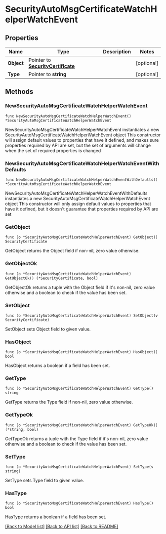 # SecurityAutoMsgCertificateWatchHelperWatchEvent

## Properties

Name | Type | Description | Notes
------------ | ------------- | ------------- | -------------
**Object** | Pointer to [**SecurityCertificate**](securityCertificate.md) |  | [optional] 
**Type** | Pointer to **string** |  | [optional] 

## Methods

### NewSecurityAutoMsgCertificateWatchHelperWatchEvent

`func NewSecurityAutoMsgCertificateWatchHelperWatchEvent() *SecurityAutoMsgCertificateWatchHelperWatchEvent`

NewSecurityAutoMsgCertificateWatchHelperWatchEvent instantiates a new SecurityAutoMsgCertificateWatchHelperWatchEvent object
This constructor will assign default values to properties that have it defined,
and makes sure properties required by API are set, but the set of arguments
will change when the set of required properties is changed

### NewSecurityAutoMsgCertificateWatchHelperWatchEventWithDefaults

`func NewSecurityAutoMsgCertificateWatchHelperWatchEventWithDefaults() *SecurityAutoMsgCertificateWatchHelperWatchEvent`

NewSecurityAutoMsgCertificateWatchHelperWatchEventWithDefaults instantiates a new SecurityAutoMsgCertificateWatchHelperWatchEvent object
This constructor will only assign default values to properties that have it defined,
but it doesn't guarantee that properties required by API are set

### GetObject

`func (o *SecurityAutoMsgCertificateWatchHelperWatchEvent) GetObject() SecurityCertificate`

GetObject returns the Object field if non-nil, zero value otherwise.

### GetObjectOk

`func (o *SecurityAutoMsgCertificateWatchHelperWatchEvent) GetObjectOk() (*SecurityCertificate, bool)`

GetObjectOk returns a tuple with the Object field if it's non-nil, zero value otherwise
and a boolean to check if the value has been set.

### SetObject

`func (o *SecurityAutoMsgCertificateWatchHelperWatchEvent) SetObject(v SecurityCertificate)`

SetObject sets Object field to given value.

### HasObject

`func (o *SecurityAutoMsgCertificateWatchHelperWatchEvent) HasObject() bool`

HasObject returns a boolean if a field has been set.

### GetType

`func (o *SecurityAutoMsgCertificateWatchHelperWatchEvent) GetType() string`

GetType returns the Type field if non-nil, zero value otherwise.

### GetTypeOk

`func (o *SecurityAutoMsgCertificateWatchHelperWatchEvent) GetTypeOk() (*string, bool)`

GetTypeOk returns a tuple with the Type field if it's non-nil, zero value otherwise
and a boolean to check if the value has been set.

### SetType

`func (o *SecurityAutoMsgCertificateWatchHelperWatchEvent) SetType(v string)`

SetType sets Type field to given value.

### HasType

`func (o *SecurityAutoMsgCertificateWatchHelperWatchEvent) HasType() bool`

HasType returns a boolean if a field has been set.


[[Back to Model list]](../README.md#documentation-for-models) [[Back to API list]](../README.md#documentation-for-api-endpoints) [[Back to README]](../README.md)


